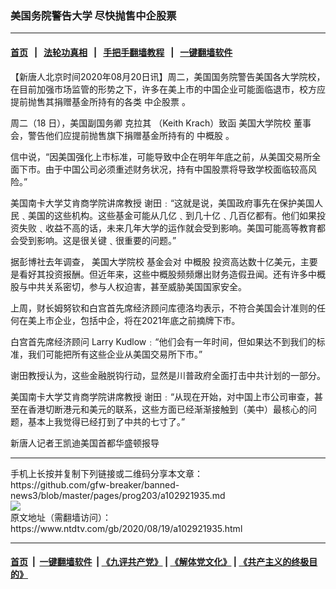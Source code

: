 ### 美国务院警告大学 尽快抛售中企股票
------------------------

#### [首页](https://github.com/gfw-breaker/banned-news3/blob/master/README.md) &nbsp;&nbsp;|&nbsp;&nbsp; [法轮功真相](https://github.com/begood0513/basic/blob/master/README.md)  &nbsp;&nbsp;|&nbsp;&nbsp; [手把手翻墙教程](https://github.com/gfw-breaker/guides/wiki)  &nbsp;&nbsp;|&nbsp;&nbsp; [一键翻墙软件](https://github.com/gfw-breaker/nogfw/blob/master/README.md)  



<div><div class="post_content" itemprop="articleBody">
 <p>
  【新唐人北京时间2020年08月20日讯】周二，美国国务院警告美国各大学院校，在目前加强市场监管的形势之下，许多在美上市的中国企业可能面临退市，校方应提前抛售其捐赠基金所持有的各类
  <ok href="https://www.ntdtv.com/gb/中企股票.htm">
   中企股票
  </ok>
  。
 </p>
 <p>
  周二（18 日），美国副国务卿
  <ok href="https://www.ntdtv.com/gb/克拉其.htm">
   克拉其
  </ok>
  （Keith Krach）致函
  <ok href="https://www.ntdtv.com/gb/美国大学院校.htm">
   美国大学院校
  </ok>
  董事会，警告他们应提前抛售旗下捐赠基金所持有的
  <ok href="https://www.ntdtv.com/gb/中概股.htm">
   中概股
  </ok>
  。
 </p>
 <p>
  信中说，“因美国强化上市标准，可能导致中企在明年年底之前，从美国交易所全面下市。由于中国公司必须重述财务状况，持有中国股票将导致学校面临较高风险。”
 </p>
 <p>
  美国南卡大学艾肯商学院讲席教授 谢田﹕“这就是说，美国政府事先在保护美国人民﹑美国的这些机构。这些基金可能从几亿﹑到几十亿﹑几百亿都有。他们如果投资失败﹑收益不高的话，未来几年大学的运作就会受到影响。美国可能高等教育都会受到影响。这是很关键﹑很重要的问题。”
 </p>
 <p>
  据彭博社去年调查，
  <ok href="https://www.ntdtv.com/gb/美国大学院校.htm">
   美国大学院校
  </ok>
  基金会对
  <ok href="https://www.ntdtv.com/gb/中概股.htm">
   中概股
  </ok>
  投资高达数十亿美元，主要是看好其投资报酬。但近年来，这些中概股频频爆出财务造假丑闻。还有许多中概股与中共关系密切，参与人权迫害，甚至威胁美国国家安全。
 </p>
 <p>
  上周，财长姆努钦和白宫首先席经济顾问库德洛均表示，不符合美国会计准则的任何在美上市企业，包括中企，将在2021年底之前摘牌下市。
 </p>
 <p>
  白宫首先席经济顾问 Larry Kudlow﹕“他们会有一年时间，但如果达不到我们的标准，我们可能把所有这些企业从美国交易所下市。”
 </p>
 <p>
  谢田教授认为，这些金融脱钩行动，显然是川普政府全面打击中共计划的一部分。
 </p>
 <p>
  美国南卡大学艾肯商学院讲席教授 谢田﹕“从现在开始，对中国上市公司审查，甚至在香港切断港元和美元的联系，这些方面已经渐渐接触到（美中）最核心的问题，基本上我觉得已经打到了中共的七寸了。”
 </p>
 <p>
  新唐人记者王凯迪美国首都华盛顿报导
 </p>
 <div class="single_ad">
 </div>
</div>
</div>
<hr/>
手机上长按并复制下列链接或二维码分享本文章：<br/>
https://github.com/gfw-breaker/banned-news3/blob/master/pages/prog203/a102921935.md <br/>
<a href='https://github.com/gfw-breaker/banned-news3/blob/master/pages/prog203/a102921935.md'><img src='https://github.com/gfw-breaker/banned-news3/blob/master/pages/prog203/a102921935.md.png'/></a> <br/>
原文地址（需翻墙访问）：https://www.ntdtv.com/gb/2020/08/19/a102921935.html


------------------------
#### [首页](https://github.com/gfw-breaker/banned-news3/blob/master/README.md) &nbsp;|&nbsp; [一键翻墙软件](https://github.com/gfw-breaker/nogfw/blob/master/README.md) &nbsp;| [《九评共产党》](https://github.com/gfw-breaker/9ping.md/blob/master/README.md#九评之一评共产党是什么) | [《解体党文化》](https://github.com/gfw-breaker/jtdwh.md/blob/master/README.md) | [《共产主义的终极目的》](https://github.com/gfw-breaker/gczydzjmd.md/blob/master/README.md)


<img src='http://gfw-breaker.win/banned-news3/pages/prog203/a102921935.md' width='0px' height='0px'/>